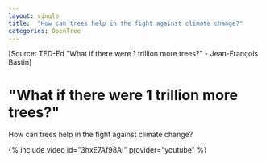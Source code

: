 ```yaml
---
layout: single
title:  "How can trees help in the fight against climate change?"
categories: OpenTree
---
```


[Source: TED-Ed "What if there were 1 trillion more trees?" - Jean-François Bastin]

"What if there were 1 trillion more trees?"
===

How can trees help in the fight against climate change? 

{% include video id="3hxE7Af98AI" provider="youtube" %}